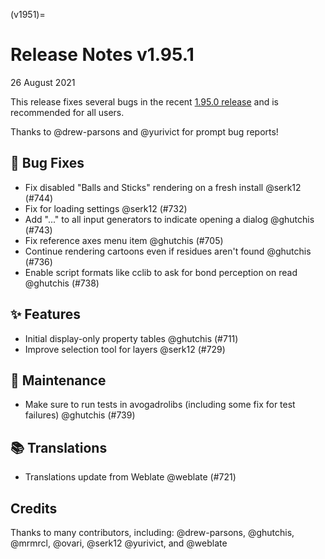 (v1951)=

# Release Notes v1.95.1

26 August 2021

This release fixes several bugs in the recent [1.95.0 release](#v195) and is recommended for all users.

Thanks to @drew-parsons and @yurivict for prompt bug reports!

## 🐛 Bug Fixes

- Fix disabled "Balls and Sticks" rendering on a fresh install @serk12 (#744)
- Fix for loading settings @serk12 (#732)
- Add "..." to all input generators to indicate opening a dialog @ghutchis (#743)
- Fix reference axes menu item @ghutchis (#705)
- Continue rendering cartoons even if residues aren't found @ghutchis (#736)
- Enable script formats like cclib to ask for bond perception on read @ghutchis (#738)

## ✨ Features

- Initial display-only property tables @ghutchis (#711)
- Improve selection tool for layers @serk12 (#729)

## 🧰 Maintenance

- Make sure to run tests in avogadrolibs (including some fix for test failures) @ghutchis (#739)

## 📚 Translations

- Translations update from Weblate @weblate (#721)

## Credits

Thanks to many contributors, including: @drew-parsons, @ghutchis, @mrmrcl, @ovari, @serk12 @yurivict, and @weblate